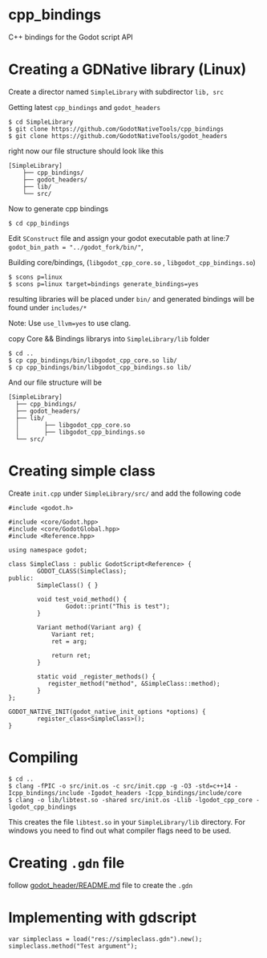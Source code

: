 # cpp_bindings
C++ bindings for the Godot script API

# Creating a GDNative library (Linux)
Create a director named `SimpleLibrary` with subdirector `lib, src`

Getting latest `cpp_bindings` and `godot_headers`
```
$ cd SimpleLibrary
$ git clone https://github.com/GodotNativeTools/cpp_bindings
$ git clone https://github.com/GodotNativeTools/godot_headers
```
right now our file structure should look like this
```
[SimpleLibrary]
	├── cpp_bindings/
	├── godot_headers/
	├── lib/
	└── src/
```

Now to generate cpp bindings
```
$ cd cpp_bindings
```

Edit `SConstruct` file and assign your godot executable path at line:7 `godot_bin_path = "../godot_fork/bin/"`,

Building core/bindings, (`libgodot_cpp_core.so` , `libgodot_cpp_bindings.so`)
```
$ scons p=linux
$ scons p=linux target=bindings generate_bindings=yes
```
resulting libraries will be placed under `bin/` and generated bindings will be found under `includes/*`

Note: Use `use_llvm=yes` to use clang.

copy Core && Bindings librarys into `SimpleLibrary/lib` folder
```
$ cd ..
$ cp cpp_bindings/bin/libgodot_cpp_core.so lib/
$ cp cpp_bindings/bin/libgodot_cpp_bindings.so lib/
```
And our file structure will be
```
[SimpleLibrary]
  ├── cpp_bindings/
  ├── godot_headers/
  ├── lib/
  │       ├── libgodot_cpp_core.so
  │       ├── libgodot_cpp_bindings.so
  └── src/
```

# Creating simple class

Create `init.cpp` under `SimpleLibrary/src/` and add the following code
```
#include <godot.h>

#include <core/Godot.hpp>
#include <core/GodotGlobal.hpp>
#include <Reference.hpp>

using namespace godot;

class SimpleClass : public GodotScript<Reference> {
        GODOT_CLASS(SimpleClass);
public:
        SimpleClass() { }

        void test_void_method() {
                Godot::print("This is test");
        }

        Variant method(Variant arg) {
            Variant ret;
            ret = arg;

            return ret;
        }

        static void _register_methods() {
           register_method("method", &SimpleClass::method);
        }
};

GODOT_NATIVE_INIT(godot_native_init_options *options) {
        register_class<SimpleClass>();
}
```

# Compiling
```
$ cd ..
$ clang -fPIC -o src/init.os -c src/init.cpp -g -O3 -std=c++14 -Icpp_bindings/include -Igodot_headers -Icpp_bindings/include/core
$ clang -o lib/libtest.so -shared src/init.os -Llib -lgodot_cpp_core -lgodot_cpp_bindings
```
This creates the file `libtest.so` in your `SimpleLibrary/lib` directory. For windows you need to find out what compiler flags need to be used.

# Creating `.gdn` file
follow [godot_header/README.md](https://github.com/GodotNativeTools/godot_headers/blob/master/README.md) file to create the `.gdn`

# Implementing with gdscript
```
var simpleclass = load("res://simpleclass.gdn").new();
simpleclass.method("Test argument");
```
